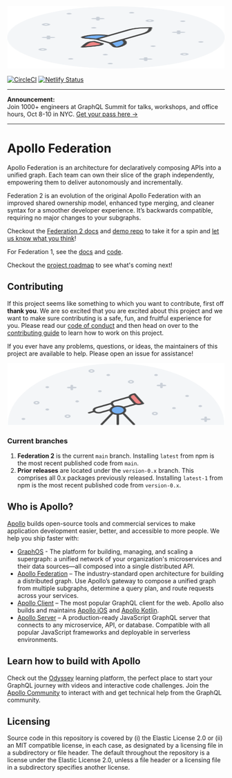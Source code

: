 <img src="https://raw.githubusercontent.com/apollographql/space-kit/main/src/illustrations/svgs/rocket1.svg" width="100%" height="144">

[![CircleCI](https://circleci.com/gh/apollographql/federation/tree/main.svg?style=shield)](https://circleci.com/gh/apollographql/federation/tree/main) [![Netlify Status](https://api.netlify.com/api/v1/badges/3a012f93-2d02-41f7-bb2b-848cf005b831/deploy-status)](https://app.netlify.com/sites/apollo-federation-docs/deploys)

---

**Announcement:**   
Join 1000+ engineers at GraphQL Summit for talks, workshops, and office hours, Oct 8-10 in NYC. [Get your pass here ->](https://summit.graphql.com/?utm_campaign=github_federation_readme)

---

# Apollo Federation

Apollo Federation is an architecture for declaratively composing APIs into a unified graph. Each team can own their slice of the graph independently, empowering them to deliver autonomously and incrementally.

Federation 2 is an evolution of the original Apollo Federation with an improved shared ownership model, enhanced type merging, and cleaner syntax for a smoother developer experience. It’s backwards compatible, requiring no major changes to your subgraphs.

Checkout the [Federation 2 docs](https://www.apollographql.com/docs/federation) and [demo repo](https://github.com/apollographql/supergraph-demo-fed2) to take it for a spin and [let us know what you think](https://community.apollographql.com/t/announcing-apollo-federation-2/1821)!

For Federation 1, see the [docs](https://www.apollographql.com/docs/federation/v1) and [code](https://github.com/apollographql/federation/tree/version-0.x).

Checkout the [project roadmap](ROADMAP.md) to see what's coming next!

## Contributing

If this project seems like something to which you want to contribute, first off **thank you**. We are so excited that you are excited about this project and we want to make sure contributing is a safe, fun, and fruitful experience for you. Please read our [code of conduct](https://github.com/apollographql/.github/blob/HEAD/CODE_OF_CONDUCT.md) and then head on over to the [contributing guide](./CONTRIBUTING.md) to learn how to work on this project.

If you ever have any problems, questions, or ideas, the maintainers of this project are available to help.  Please open an issue for assistance!

<img src="https://raw.githubusercontent.com/apollographql/space-kit/main/src/illustrations/svgs/telescope.svg" width="100%" height="144">

### Current branches

1. **Federation 2** is the current `main` branch. Installing `latest` from npm is the most recent published code from `main`.
2. **Prior releases** are located under the `version-0.x` branch. This comprises all 0.x packages previously released. Installing `latest-1` from npm is the most recent published code from `version-0.x`.

## Who is Apollo?

[Apollo](https://apollographql.com/) builds open-source tools and commercial services to make application development easier, better, and accessible to more people. We help you ship faster with:

* [GraphOS](https://www.apollographql.com/graphos) - The platform for building, managing, and scaling a supergraph: a unified network of your organization's microservices and their data sources—all composed into a single distributed API.
* [Apollo Federation](https://www.apollographql.com/federation) – The industry-standard open architecture for building a distributed graph. Use Apollo’s gateway to compose a unified graph from multiple subgraphs, determine a query plan, and route requests across your services.
* [Apollo Client](https://github.com/apollographql/apollo-client) – The most popular GraphQL client for the web. Apollo also builds and maintains [Apollo iOS](https://github.com/apollographql/apollo-ios) and [Apollo Kotlin](https://github.com/apollographql/apollo-kotlin).
* [Apollo Server](https://www.apollographql.com/docs/apollo-server/) – A production-ready JavaScript GraphQL server that connects to any microservice, API, or database. Compatible with all popular JavaScript frameworks and deployable in serverless environments.

## Learn how to build with Apollo

Check out the [Odyssey](https://odyssey.apollographql.com/) learning platform, the perfect place to start your GraphQL journey with videos and interactive code challenges. Join the [Apollo Community](https://community.apollographql.com/) to interact with and get technical help from the GraphQL community.

## Licensing

Source code in this repository is covered by (i) the Elastic License 2.0 or (ii) an MIT compatible license, in each case, as designated by a licensing file in a subdirectory or file header. The default throughout the repository is a license under the Elastic License 2.0, unless a file header or a licensing file in a subdirectory specifies another license.

